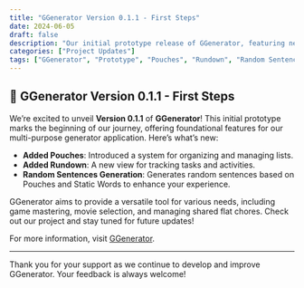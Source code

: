 ```yaml
---
title: "GGenerator Version 0.1.1 - First Steps"
date: 2024-06-05
draft: false
description: "Our initial prototype release of GGenerator, featuring new functionalities and improvements!"
categories: ["Project Updates"]
tags: ["GGenerator", "Prototype", "Pouches", "Rundown", "Random Sentences"]
---
```


## 🎉 GGenerator Version 0.1.1 - First Steps

We’re excited to unveil **Version 0.1.1** of **GGenerator**! This initial prototype marks the beginning of our journey, offering foundational features for our multi-purpose generator application. Here’s what’s new:

- **Added Pouches**: Introduced a system for organizing and managing lists.
- **Added Rundown**: A new view for tracking tasks and activities.
- **Random Sentences Generation**: Generates random sentences based on Pouches and Static Words to enhance your experience.

GGenerator aims to provide a versatile tool for various needs, including game mastering, movie selection, and managing shared flat chores. Check out our project and stay tuned for future updates!

For more information, visit [GGenerator](https://ggenerator-beta.vercel.app/).

---

Thank you for your support as we continue to develop and improve GGenerator. Your feedback is always welcome!

